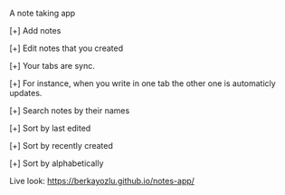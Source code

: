 A note taking app

[+] Add notes

[+] Edit notes that you created

[+] Your tabs are sync.

[+] For instance, when you write in one tab the other one is automaticly updates.

[+] Search notes by their names

[+] Sort by last edited

[+] Sort by recently created

[+] Sort by alphabetically

Live look: https://berkayozlu.github.io/notes-app/
